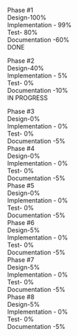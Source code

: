 Phase #1  
Design-100%  
Implementation - 99%  
Test- 80%  
Documentation -60%  
DONE  

Phase #2  
Design-40%  
Implementation - 5%  
Test- 0%  
Documentation -10%  
IN PROGRESS  

Phase #3  
Design-0%  
Implementation - 0%  
Test- 0%  
Documentation -5%  
Phase #4  
Design-0%  
Implementation - 0%  
Test- 0%  
Documentation -5%  
Phase #5  
Design-0%  
Implementation - 0%  
Test- 0%  
Documentation -5%  
Phase #6  
Design-5%  
Implementation - 0%  
Test- 0%  
Documentation -5%  
Phase #7  
Design-5%   
Implementation - 0%  
Test- 0%  
Documentation -5%  
Phase #8    
Design-5%  
Implementation - 0%   
Test- 0%   
Documentation -5%   
